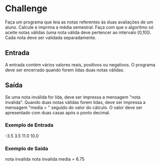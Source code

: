 # Challenge
  Faça um programa que leia as notas referentes às duas avaliações de um aluno. Calcule e imprima a média semestral. Faça com que o algoritmo só aceite notas válidas (uma nota válida deve pertencer ao intervalo [0,10]). Cada nota deve ser validada separadamente.

## Entrada
  A entrada contém vários valores reais, positivos ou negativos. O programa deve ser encerrado quando forem lidas duas notas válidas.

## Saída
  Se uma nota inválida  for lida, deve ser impressa a mensagem "nota invalida".
  Quando duas notas válidas forem lidas, deve ser impressa a mensagem "media = " seguido do valor do cálculo. O valor deve ser apresentado com duas casas após o ponto decimal.

### Exemplo de Entrada	
  -3.5
  3.5
  11.0
  10.0

### Exemplo de Saída
  nota invalida
  nota invalida
  media = 6.75
